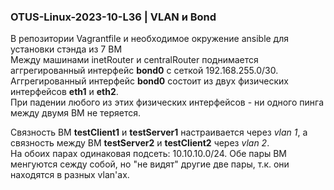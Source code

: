 ### OTUS-Linux-2023-10-L36 | VLAN и Bond

В репозитории Vagrantfile и необходимое окружение ansible для установки стэнда из 7 ВМ  
Между машинами inetRouter и centralRouter поднимается аггрегированный интерфейс **bond0** с сеткой 192.168.255.0/30.  
Аггрегированный интерфейс **bond0** состоит из двух физических интерфейсов **eth1** и **eth2**.  
При падении любого из этих физических интерфейсов - ни одного пинга между двумя ВМ не теряется.  

Связность ВМ **testClient1** и **testServer1** настраивается через *vlan 1*, а связность между ВМ **testServer2** и **testClient2** через *vlan 2*.  
На обоих парах одинаковая подсеть: 10.10.10.0/24. Обе пары ВМ менгуются сежду собой, но "не видят" другие две пары, т.к. они находятся в разных vlan'ах. 

